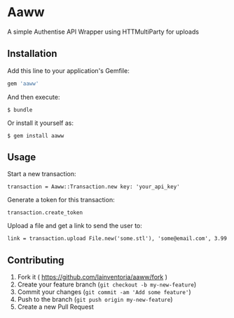 # Aaww

A simple Authentise API Wrapper using HTTMultiParty for uploads

## Installation

Add this line to your application's Gemfile:

```ruby
gem 'aaww'
```

And then execute:

    $ bundle

Or install it yourself as:

    $ gem install aaww

## Usage

Start a new transaction:

    transaction = Aaww::Transaction.new key: 'your_api_key'

Generate a token for this transaction:

    transaction.create_token

Upload a file and get a link to send the user to:

    link = transaction.upload File.new('some.stl'), 'some@email.com', 3.99

## Contributing

1. Fork it ( https://github.com/lainventoria/aaww/fork )
2. Create your feature branch (`git checkout -b my-new-feature`)
3. Commit your changes (`git commit -am 'Add some feature'`)
4. Push to the branch (`git push origin my-new-feature`)
5. Create a new Pull Request

